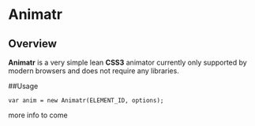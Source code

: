 # Animatr
## Overview
**Animatr** is a very simple lean **CSS3** animator currently only supported by modern browsers and does not require any libraries.

##Usage
	
	var anim = new Animatr(ELEMENT_ID, options);

more info to come